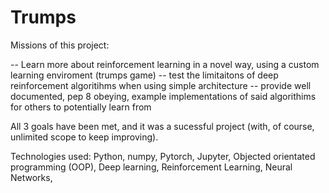 # Trumps

Missions of this project:

-- Learn more about reinforcement learning in a novel way, using a custom learning enviroment (trumps game)
-- test the limitaitons of deep reinforcement algoritihms when using simple architecture
-- provide well documented, pep 8 obeying, example implementations of said algorithims for others to potentially learn from

All 3 goals have been met, and it was a sucessful project (with, of course, unlimited scope to keep improving).

Technologies used: Python, numpy, Pytorch, Jupyter, Objected orientated programming (OOP), Deep learning, Reinforcement Learning, Neural Networks, 

